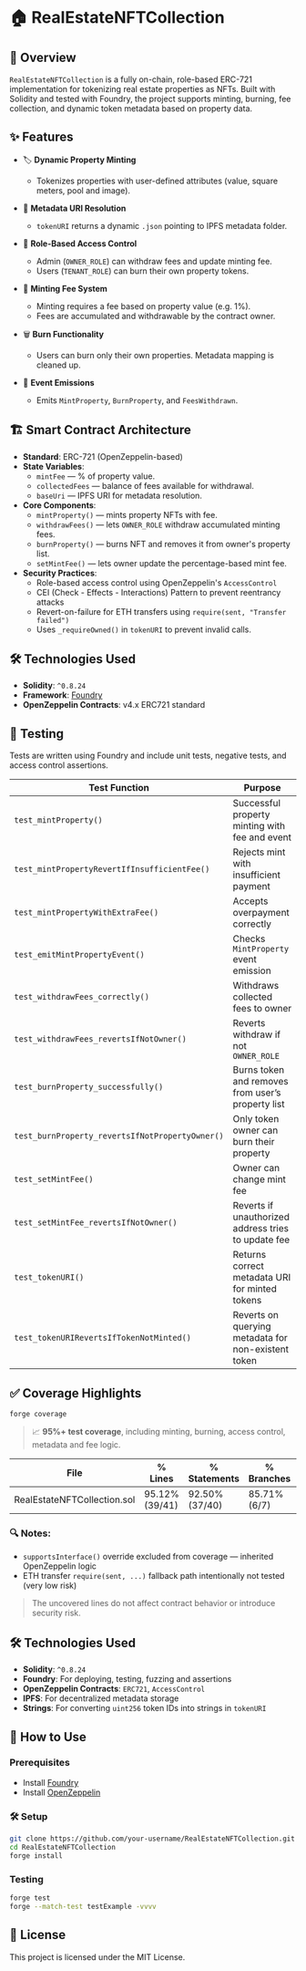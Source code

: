 # 🏠 RealEstateNFTCollection

## 📝 Overview

`RealEstateNFTCollection` is a fully on-chain, role-based ERC-721 implementation for tokenizing real estate properties as NFTs. Built with Solidity and tested with Foundry, the project supports minting, burning, fee collection, and dynamic token metadata based on property data.

## ✨ Features

- 🏷 **Dynamic Property Minting**
  - Tokenizes properties with user-defined attributes (value, square meters, pool and image).
- 🔗 **Metadata URI Resolution**

  - `tokenURI` returns a dynamic `.json` pointing to IPFS metadata folder.

- 🔐 **Role-Based Access Control**

  - Admin (`OWNER_ROLE`) can withdraw fees and update minting fee.
  - Users (`TENANT_ROLE`) can burn their own property tokens.

- 💸 **Minting Fee System**

  - Minting requires a fee based on property value (e.g. 1%).
  - Fees are accumulated and withdrawable by the contract owner.

- 🗑 **Burn Functionality**

  - Users can burn only their own properties. Metadata mapping is cleaned up.

- 📢 **Event Emissions**
  - Emits `MintProperty`, `BurnProperty`, and `FeesWithdrawn`.

## 🏗 Smart Contract Architecture

- **Standard**: ERC-721 (OpenZeppelin-based)
- **State Variables**:
  - `mintFee` — % of property value.
  - `collectedFees` — balance of fees available for withdrawal.
  - `baseUri` — IPFS URI for metadata resolution.
- **Core Components**:
  - `mintProperty()` — mints property NFTs with fee.
  - `withdrawFees()` — lets `OWNER_ROLE` withdraw accumulated minting fees.
  - `burnProperty()` — burns NFT and removes it from owner's property list.
  - `setMintFee()` — lets owner update the percentage-based mint fee.
- **Security Practices**:
  - Role-based access control using OpenZeppelin's `AccessControl`
  - CEI (Check - Effects - Interactions) Pattern to prevent reentrancy attacks
  - Revert-on-failure for ETH transfers using `require(sent, "Transfer failed")`
  - Uses `_requireOwned()` in `tokenURI` to prevent invalid calls.

## 🛠 Technologies Used

- **Solidity**: `^0.8.24`
- **Framework**: [Foundry](https://book.getfoundry.sh/)
- **OpenZeppelin Contracts**: v4.x ERC721 standard

## 🧪 Testing

Tests are written using Foundry and include unit tests, negative tests, and access control assertions.

| **Test Function**                               | **Purpose**                                         |
| ----------------------------------------------- | --------------------------------------------------- |
| `test_mintProperty()`                           | Successful property minting with fee and event      |
| `test_mintPropertyRevertIfInsufficientFee()`    | Rejects mint with insufficient payment              |
| `test_mintPropertyWithExtraFee()`               | Accepts overpayment correctly                       |
| `test_emitMintPropertyEvent()`                  | Checks `MintProperty` event emission                |
| `test_withdrawFees_correctly()`                 | Withdraws collected fees to owner                   |
| `test_withdrawFees_revertsIfNotOwner()`         | Reverts withdraw if not `OWNER_ROLE`                |
| `test_burnProperty_successfully()`              | Burns token and removes from user’s property list   |
| `test_burnProperty_revertsIfNotPropertyOwner()` | Only token owner can burn their property            |
| `test_setMintFee()`                             | Owner can change mint fee                           |
| `test_setMintFee_revertsIfNotOwner()`           | Reverts if unauthorized address tries to update fee |
| `test_tokenURI()`                               | Returns correct metadata URI for minted tokens      |
| `test_tokenURIRevertsIfTokenNotMinted()`        | Reverts on querying metadata for non-existent token |

## ✅ Coverage Highlights

```
forge coverage
```

> 📈 **95%+ test coverage**, including minting, burning, access control, metadata and fee logic.

| File                        | % Lines        | % Statements   | % Branches   | % Funcs      |
| --------------------------- | -------------- | -------------- | ------------ | ------------ |
| RealEstateNFTCollection.sol | 95.12% (39/41) | 92.50% (37/40) | 85.71% (6/7) | 87.50% (7/8) |

### 🔍 Notes:

- `supportsInterface()` override excluded from coverage — inherited OpenZeppelin logic
- ETH transfer `require(sent, ...)` fallback path intentionally not tested (very low risk)

> The uncovered lines do not affect contract behavior or introduce security risk.

## 🛠 Technologies Used

- **Solidity**: `^0.8.24`
- **Foundry**: For deploying, testing, fuzzing and assertions
- **OpenZeppelin Contracts**: `ERC721`, `AccessControl`
- **IPFS**: For decentralized metadata storage
- **Strings**: For converting `uint256` token IDs into strings in `tokenURI`

## 🔧 How to Use

### Prerequisites

- Install [Foundry](https://book.getfoundry.sh/)
- Install [OpenZeppelin](https://docs.openzeppelin)

### 🛠 Setup

```bash
git clone https://github.com/your-username/RealEstateNFTCollection.git
cd RealEstateNFTCollection
forge install
```

### Testing

```bash
forge test
forge --match-test testExample -vvvv
```

## 📜 License

This project is licensed under the MIT License.
